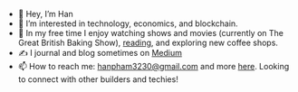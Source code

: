 - 👋 Hey, I’m Han
- 👀 I’m interested in technology, economics, and blockchain.
- 🌈 In my free time I enjoy watching shows and movies (currently on The Great British Baking Show), [reading](https://www.goodreads.com/user/show/53376037-han-pham), and exploring new coffee shops.
- ✍️ I journal and blog sometimes on [Medium](https://medium.com/@hanspham)
- 📫 How to reach me: hanpham3230@gmail.com and more [here](https://hanspham.com/). Looking to connect with other builders and techies!

<!---
hanpham32/hanpham32 is a ✨ special ✨ repository because its `README.md` (this file) appears on your GitHub profile.
You can click the Preview link to take a look at your changes.
--->

